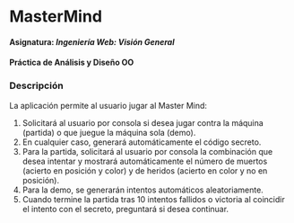 # MasterMind
#### Asignatura: *Ingeniería Web: Visión General*
#### Práctica de Análisis y Diseño OO

### Descripción
La aplicación permite al usuario jugar al Master Mind:
1. Solicitará al usuario por consola si desea jugar contra la máquina (partida) o que juegue la máquina sola (demo).
1. En cualquier caso, generará automáticamente el código secreto.
1. Para la partida, solicitará al usuario por consola la combinación que desea intentar y mostrará automáticamente el número de muertos (acierto en posición y color) y de heridos (acierto en color y no en posición).
1. Para la demo, se generarán intentos automáticos aleatoriamente.
1. Cuando termine la partida tras 10 intentos fallidos o victoria al coincidir el intento con el secreto, preguntará si desea continuar.